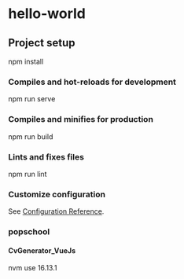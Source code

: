 # hello-world

## Project setup

npm install

### Compiles and hot-reloads for development

npm run serve

### Compiles and minifies for production

npm run build

### Lints and fixes files

npm run lint

### Customize configuration

See [Configuration Reference](https://cli.vuejs.org/config/).

### popschool

#### CvGenerator_VueJs

nvm use 16.13.1
